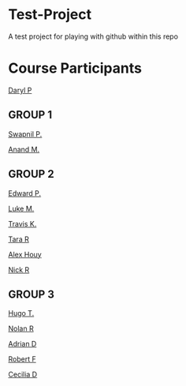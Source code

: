 # Test-Project
A test project for playing with github within this repo


# Course Participants

[Daryl P](https://github.com/darylposnett)

**GROUP 1**
-

[Swapnil P.](https://github.com/swap357)

[Anand M.](https://github.com/AnandMasurkar)

**GROUP 2**
-

[Edward P.](https://github.com/ejprok)

[Luke M.](https://github.com/DarkOhms)

[Travis K.](https://github.com/traviskeri)

[Tara R](https://github.com/tararosss)

[Alex Houy](https://github.com/imole209)

[Nick R](https://github.com/ryanrentschler)

**GROUP 3**
-

[Hugo T.](https://github.com/hugotavares225)

[Nolan R](https://github.com/danolanater)

[Adrian D](https://github.com/adavid3)

[Robert F](https://github.com/robertfcsus)

[Cecilia D](https://github.com/CeciliaDominguez)


